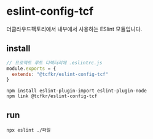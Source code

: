 # eslint-config-tcf

더클라우드팩토리에서 내부에서 사용하는 ESlint 모듈입니다.

## install
```js
// 프로젝트 루트 디렉터리에 .eslintrc.js
module.exports = {
  extends: "@tcfkr/eslint-config-tcf"
}

```

```shell
npm install eslint-plugin-import eslint-plugin-node
npm link @tcfkr/eslint-config-tcf
```

## run
```shell
npx eslint ./파일
```
